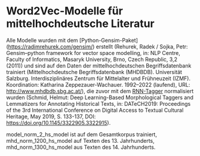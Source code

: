 # Word2Vec-Modelle für mittelhochdeutsche Literatur

Alle Modelle wurden mit dem [Python-Gensim-Paket] (https://radimrehurek.com/gensim/) erstellt (Rehurek, Radek / Sojka, Petr: Gensim–python framework for vector space modelling, in: NLP Centre, Faculty of Informatics, Masaryk University, Brno, Czech Republic, 3,2 (2011)) und sind  auf den Daten der mittelhochdeutschen Begriffsdatenbank trainiert (Mittelhochdeutsche Begriffsdatenbank (MHDBDB). Universität Salzburg. Interdisziplinäres Zentrum für Mittelalter und Frühneuzeit (IZMF). Koordination: Katharina Zeppezauer-Wachauer. 1992–2022 (laufend), URL: http://www.mhdbdb.sbg.ac.at/), die zuvor mit dem [RNN-Tagger](https://www.cis.uni-muenchen.de/~schmid/tools/RNNTagger/) normalisiert wurden (Schmid, Helmut: Deep Learning-Based Morphological Taggers and Lemmatizers for Annotating Historical Texts, in: DATeCH2019: Proceedings of the 3rd International Conference on Digital Access to Textual Cultural Heritage, May 2019, S. 133-137, DOI: https://doi.org/10.1145/3322905.3322915).

model_norm_2_hs_model ist auf dem Gesamtkorpus trainiert, mhd_norm_1200_hs_model auf Texten des 13. Jahrhunderts, mhd_norm_1300_hs_model aus Texten des 14. Jahrhunderts.
